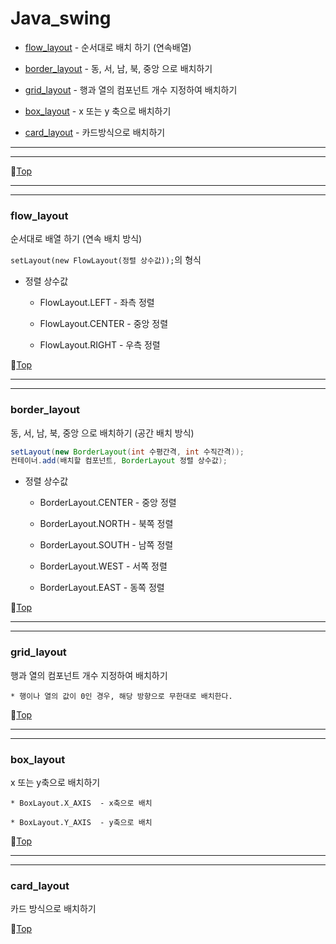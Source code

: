 # Java_swing

* [flow_layout](#flow_layout) - 순서대로 배치 하기 (연속배열)


* [border_layout](#border_layout) - 동, 서, 남, 북, 중앙 으로 배치하기


* [grid_layout](#grid_layout) - 행과 열의 컴포넌트 개수 지정하여 배치하기


* [box_layout](#box_layout) - x 또는 y 축으로 배치하기


* [card_layout](#card_layout) - 카드방식으로 배치하기

---
---


:camel:[Top](#java_swing)

---
---

### flow_layout

순서대로 배열 하기 (연속 배치 방식)

``setLayout(new FlowLayout(정렬 상수값));``의 형식

* 정렬 상수값

	* FlowLayout.LEFT		- 좌측 정렬
	
	* FlowLayout.CENTER	- 중앙 정렬
	
	* FlowLayout.RIGHT	- 우측 정렬	

:camel:[Top](#java_swing)

---
---

### border_layout

동, 서, 남, 북, 중앙 으로 배치하기 (공간 배치 방식)

```java
setLayout(new BorderLayout(int 수평간격, int 수직간격));
컨테이너.add(배치할 컴포넌트, BorderLayout 정렬 상수값);
```

* 정렬 상수값

	* BorderLayout.CENTER		- 중앙 정렬
	
	* BorderLayout.NORTH		- 북쪽 정렬
	
	* BorderLayout.SOUTH		- 남쪽 정렬
	
	* BorderLayout.WEST		- 서쪽 정렬
	
	* BorderLayout.EAST		- 동쪽 정렬
	
:camel:[Top](#java_swing)

---
---

### grid_layout

행과 열의 컴포넌트 개수 지정하여 배치하기

	* 행이나 열의 값이 0인 경우, 해당 방향으로 무한대로 배치한다.

:camel:[Top](#java_swing)

---
---

### box_layout

x 또는 y축으로 배치하기

	* BoxLayout.X_AXIS	- x축으로 배치
	
	* BoxLayout.Y_AXIS	- y축으로 배치
	
:camel:[Top](#java_swing)
	
---
---

### card_layout

카드 방식으로 배치하기

:camel:[Top](#java_swing)